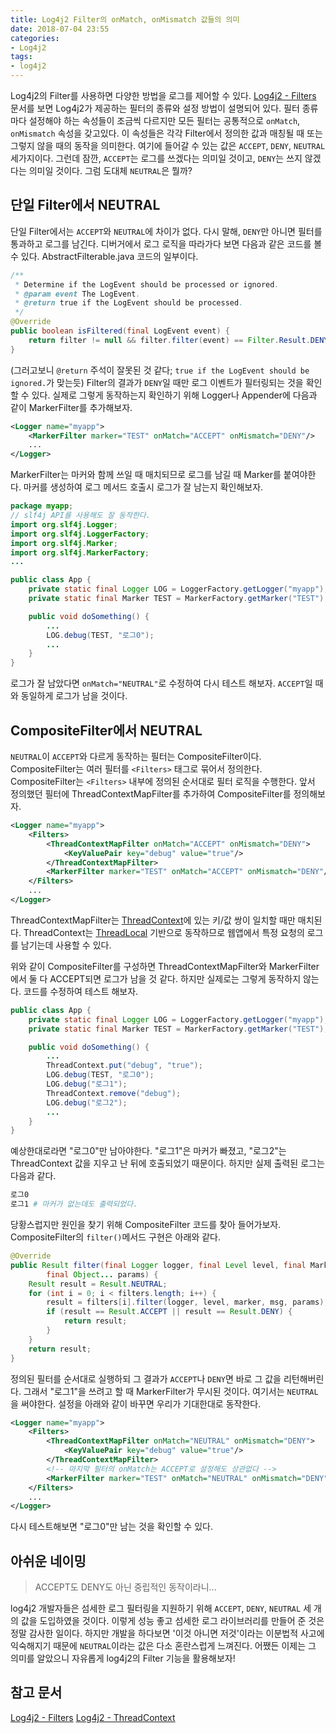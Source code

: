 ```yaml
---
title: Log4j2 Filter의 onMatch, onMismatch 값들의 의미
date: 2018-07-04 23:55
categories:
- Log4j2
tags:
- log4j2
---
```


Log4j2의 Filter를 사용하면 다양한 방법을 로그를 제어할 수 있다. [Log4j2 - Filters][1] 문서를 보면 Log4j2가 제공하는 필터의 종류와 설정 방법이 설명되어 있다. 필터 종류마다 설정해야 하는 속성들이 조금씩 다르지만 모든 필터는 공통적으로 `onMatch`, `onMismatch` 속성을 갖고있다. 이 속성들은 각각 Filter에서 정의한 값과 매칭될 때 또는 그렇지 않을 때의 동작을 의미한다. 여기에 들어갈 수 있는 값은 `ACCEPT`, `DENY`, `NEUTRAL` 세가지이다. 그런데 잠깐, `ACCEPT`는 로그를 쓰겠다는 의미일 것이고, `DENY`는 쓰지 않겠다는 의미일 것이다. 그럼 도대체 `NEUTRAL`은 뭘까?<!-- more -->

## 단일 Filter에서 NEUTRAL
단일 Filter에서는 `ACCEPT`와 `NEUTRAL`에 차이가 없다. 다시 말해, `DENY`만 아니면 필터를 통과하고 로그를 남긴다. 디버거에서 로그 로직을 따라가다 보면 다음과 같은 코드를 볼 수 있다. AbstractFilterable.java 코드의 일부이다.

```java
/**
 * Determine if the LogEvent should be processed or ignored.
 * @param event The LogEvent.
 * @return true if the LogEvent should be processed.
 */
@Override
public boolean isFiltered(final LogEvent event) {
    return filter != null && filter.filter(event) == Filter.Result.DENY;
}
```
(그러고보니 `@return` 주석이 잘못된 것 같다; `true if the LogEvent should be ignored.`가 맞는듯)
Filter의 결과가 `DENY`일 때만 로그 이벤트가 필터링되는 것을 확인할 수 있다. 실제로 그렇게 동작하는지 확인하기 위해 Logger나 Appender에 다음과 같이 MarkerFilter를 추가해보자.

```xml
<Logger name="myapp">
    <MarkerFilter marker="TEST" onMatch="ACCEPT" onMismatch="DENY"/>
    ...
</Logger>
```

MarkerFilter는 마커와 함께 쓰일 때 매치되므로 로그를 남길 때 Marker를 붙여야한다. 마커를 생성하여 로그 메서드 호출시 로그가 잘 남는지 확인해보자.

```java
package myapp;
// slf4j API를 사용해도 잘 동작한다.
import org.slf4j.Logger;
import org.slf4j.LoggerFactory;
import org.slf4j.Marker;
import org.slf4j.MarkerFactory;
...

public class App {
    private static final Logger LOG = LoggerFactory.getLogger("myapp");
    private static final Marker TEST = MarkerFactory.getMarker("TEST");

    public void doSomething() {
        ...
        LOG.debug(TEST, "로그0");
        ...
    }
}
```

로그가 잘 남았다면 `onMatch="NEUTRAL"`로 수정하여 다시 테스트 해보자. `ACCEPT`일 때와 동일하게 로그가 남을 것이다.

## CompositeFilter에서 NEUTRAL
`NEUTRAL`이 `ACCEPT`와 다르게 동작하는 필터는 CompositeFilter이다. CompositeFilter는 여러 필터를 `<Filters>` 태그로 묶어서 정의한다. CompositeFilter는 `<Filters>` 내부에 정의된 순서대로 필터 로직을 수행한다. 앞서 정의했던 필터에 ThreadContextMapFilter를 추가하여 CompositeFilter를 정의해보자.

```xml
<Logger name="myapp">
    <Filters>
        <ThreadContextMapFilter onMatch="ACCEPT" onMismatch="DENY">
            <KeyValuePair key="debug" value="true"/>
        </ThreadContextMapFilter>
        <MarkerFilter marker="TEST" onMatch="ACCEPT" onMismatch="DENY"/>
    </Filters>
    ...
</Logger>
```

ThreadContextMapFilter는 [ThreadContext][2]에 있는 키/값 쌍이 일치할 때만 매치된다. ThreadContext는 [ThreadLocal](https://docs.oracle.com/javase/8/docs/api/java/lang/ThreadLocal.html) 기반으로 동작하므로 웹앱에서 특정 요청의 로그를 남기는데 사용할 수 있다.

위와 같이 CompositeFilter를 구성하면 ThreadContextMapFilter와 MarkerFilter에서 둘 다 ACCEPT되면 로그가 남을 것 같다. 하지만 실제로는 그렇게 동작하지 않는다. 코드를 수정하여 테스트 해보자.

```java
public class App {
    private static final Logger LOG = LoggerFactory.getLogger("myapp");
    private static final Marker TEST = MarkerFactory.getMarker("TEST");

    public void doSomething() {
        ...
        ThreadContext.put("debug", "true");
        LOG.debug(TEST, "로그0");
        LOG.debug("로그1");
        ThreadContext.remove("debug");
        LOG.debug("로그2");
        ...
    }
}
```

예상한대로라면 "로그0"만 남아야한다. "로그1"은 마커가 빠졌고, "로그2"는 ThreadContext 값을 지우고 난 뒤에 호출되었기 때문이다. 하지만 실제 출력된 로그는 다음과 같다.

```bash
로그0
로그1 # 마커가 없는데도 출력되었다.
```

당황스럽지만 원인을 찾기 위해 CompositeFilter 코드를 찾아 들어가보자. CompositeFilter의 `filter()`메서드 구현은 아래와 같다.
```java
@Override
public Result filter(final Logger logger, final Level level, final Marker marker, final String msg,
        final Object... params) {
    Result result = Result.NEUTRAL;
    for (int i = 0; i < filters.length; i++) {
        result = filters[i].filter(logger, level, marker, msg, params);
        if (result == Result.ACCEPT || result == Result.DENY) {
            return result;
        }
    }
    return result;
}
```

정의된 필터를 순서대로 실행하되 그 결과가 `ACCEPT`나 `DENY`면 바로 그 값을 리턴해버린다. 그래서 "로그1"을 쓰려고 할 때 MarkerFilter가 무시된 것이다. 여기서는 `NEUTRAL`을 써야한다. 설정을 아래와 같이 바꾸면 우리가 기대한대로 동작한다.

```xml
<Logger name="myapp">
    <Filters>
        <ThreadContextMapFilter onMatch="NEUTRAL" onMismatch="DENY">
            <KeyValuePair key="debug" value="true"/>
        </ThreadContextMapFilter>
        <!-- 마지막 필터의 onMatch는 ACCEPT로 설정해도 상관없다 -->
        <MarkerFilter marker="TEST" onMatch="NEUTRAL" onMismatch="DENY"/>
    </Filters>
    ...
</Logger>
```

다시 테스트해보면 "로그0"만 남는 것을 확인할 수 있다.

## 아쉬운 네이밍
> ACCEPT도 DENY도 아닌 중립적인 동작이라니...

log4j2 개발자들은 섬세한 로그 필터링을 지원하기 위해 `ACCEPT`, `DENY`, `NEUTRAL` 세 개의 값을 도입하였을 것이다. 이렇게 성능 좋고 섬세한 로그 라이브러리를 만들어 준 것은 정말 감사한 일이다. 하지만 개발을 하다보면 '이것 아니면 저것'이라는 이분법적 사고에 익숙해지기 때문에 `NEUTRAL`이라는 값은 다소 혼란스럽게 느껴진다. 어쨌든 이제는 그 의미를 알았으니 자유롭게 log4j2의 Filter 기능을 활용해보자!

## 참고 문서
[Log4j2 - Filters][1]
[Log4j2 - ThreadContext][2]


[1]: https://logging.apache.org/log4j/2.0/manual/filters.html
[2]: https://logging.apache.org/log4j/2.x/manual/thread-context.html
